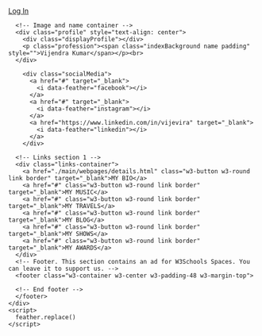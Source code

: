 
<!DOCTYPE html>
<html lang="en">
  <head>
    <meta charset="utf-8" />
    <meta name="vijevira" content="width=device-width, initial-scale=1" />
    <link rel="stylesheet" href="./main/appResources/css/style.css">  
    <title>vijevira</title>
    <script src="../../appResources/js/index.js"></script>
    <link rel="icon" type="image/png" sizes="32x32" href="./main/appResources/img/favicon_io/favicon.ico">
  </head>
  <body>
    <!-- Content container -->
    <div class="signin"><a href="./login.html">Log In</a></div>
    <div class="container">

      <!-- Image and name container -->
      <div class="profile" style="text-align: center">
        <div class="displayProfile"></div>
        <p class="profession"><span class="indexBackground name padding" style="">Vijendra Kumar</span></p><br>
      </div>

        <div class="socialMedia">
          <a href="#" target="_blank">
            <i data-feather="facebook"></i>
          </a>
          <a href="#" target="_blank">
            <i data-feather="instagram"></i>
          </a>
          <a href="https://www.linkedin.com/in/vijevira" target="_blank">
            <i data-feather="linkedin"></i>
          </a>
        </div>

      <!-- Links section 1 -->
      <div class="links-container">
        <a href="./main/webpages/details.html" class="w3-button w3-round link border" target="_blank">MY BIO</a>
        <a href="#" class="w3-button w3-round link border" target="_blank">MY MUSIC</a>
        <a href="#" class="w3-button w3-round link border" target="_blank">MY TRAVELS</a>
        <a href="#" class="w3-button w3-round link border" target="_blank">MY BLOG</a>
        <a href="#" class="w3-button w3-round link border" target="_blank">MY SHOWS</a>
        <a href="#" class="w3-button w3-round link border" target="_blank">MY AWARDS</a>
      </div>
      <!-- Footer. This section contains an ad for W3Schools Spaces. You can leave it to support us. -->
      <footer class="w3-container w3-center w3-padding-48 w3-margin-top">
        
      <!-- End footer -->
      </footer>
    </div>
    <script>
      feather.replace()
    </script>
  </body>  
</html>
